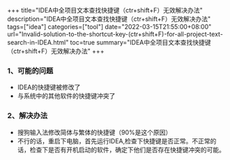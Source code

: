 +++
title="IDEA中全项目文本查找快捷键（ctr+shift+F）无效解决办法"
description="IDEA中全项目文本查找快捷键（ctr+shift+F）无效解决办法"
tags=["idea"]
categories=["tool"]
date="2022-03-15T21:55:00+08:00" 
url="Invalid-solution-to-the-shortcut-key-(ctr+shift+F)-for-all-project-text-search-in-IDEA.html"
toc=true
summary="IDEA中全项目文本查找快捷键（ctr+shift+F）无效解决办法"
+++
### 1、可能的问题

+ IDEA的快捷键被修改了
+ 与系统中的其他软件的快捷键冲突了

### 2、解决办法

+ 搜狗输入法修改简体与繁体的快捷键（90%是这个原因）
+ 不行的话，重启下电脑，首先运行IDEA,检查下快捷键是否正常。不正常的话，检查下是否有开机启动的软件，确定下他们是否存在快捷键冲突的可能。
